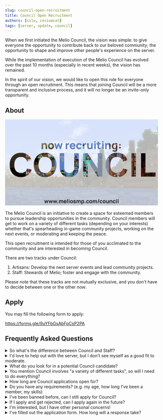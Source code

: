 ```yaml
---
slug: council-open-recruitment
title: Council Open Recruitment
authors: [silw, cesiumcat]
tags: [server, update, council]
---
```


When we first initiated the Melio Council, the vision was simple: 
to give everyone the opportunity to contribute back 
to our beloved community; the opportunity to
shape and improve other people's experience on the server.
<!-- truncate --> 
While the implementation of execution of the Melio Council has evolved 
over the past 10 months (especially in recent weeks), the vision has remained.

In the spirit of our vision, we would like to open this role
for everyone through an open recruitment. This means that joining
Council will be a more transparent and inclusive process, and it will
no longer be an invite-only opportunity.

## About

![](assets/council-poster.png)

The Melio Council is an initiative to create a space for esteemed members 
to pursue leadership opportunities in the community. Council members will
get to work on a variety of different tasks (depending
on your interests) whether that's spearheading in-game community projects,
working on the next events, or moderating and keeping the peace.

This open recruitment is intended for those of you acclimated to the
community and are interested in becoming Council.

There are two tracks under Council:
1. Artisans: Develop the next server events and lead community projects.
2. Staff: Stewards of Melio; foster and engage with the community.

Please note that these tracks are not mutually exclusive, and 
you don't have to decide between one or the other *now*.

## Apply

You may fill the following form to apply: 

https://forms.gle/9uYFbGsAbFpCsP2PA

## Frequently Asked Questions

<details>
<summary>So what's the difference between Council and Staff?</summary>

Staff members oversee and guide Council, among other things. Staff also have "final say".
</details>

<details>
<summary>I'd love to help out with the server, but I don't see myself as a good fit to moderate.</summary>

One misconception we're trying to correct is the idea that Council is only for "mod helpers". This is incorrect (see above), so if engaging with the community in a moderation position isn't your cup of tea, then the Artisan track might be for you!
</details>

<details>
<summary>What do you look for in a potential Council candidate?</summary>

There are a lot of factors involved in our selection. Instead of trying to fit
a certain mold of what we need, we suggest applying anyway if you're interested.
What's the worst that could happen?
</details>

<details>
<summary>You mention Council involves "a variety of different tasks", so will 
I need to do everything?</summary>

Nope! We want to give Council the room to do what they're more interested in – 
part of that initiative is the two tracks, artisan and staff.
</details>

<details>
<summary>How long are Council applications open for?</summary>

Tentative, but you can expect them to be open for 1-2 months.
</details>

<details>
<summary>Do you have any requirements? (e.g. my age, how long I've been a member, my skills)</summary>

There are no hard requirements. 

But we encourage folks who’ve been in Melio for at least a month and who bring good vibes and helpful life experience & skills (like being a thoughtful communicator, working through disagreements, or brainstorming on Minecraft-related issues).
</details>

<details>
<summary>I've been banned before, can I still apply for Council?</summary>

Yes.
</details>

<details>
<summary>If I apply and get rejected, can I apply again in the future?</summary>

Yes. Not immediately, but you can re-apply when we re-open Council applications another time.
</details>

<details>
<summary>I'm interested, but I have other personal concerns!</summary>

Feel free to DM silw or CesiumCat about your concerns :)
</details>

<details>
<summary>I've filled out the application form. How long will a response take?</summary>

You can expect a response to take between 1-3 weeks. 
However, we won’t review any more Council applications after application period closes.
</details>
